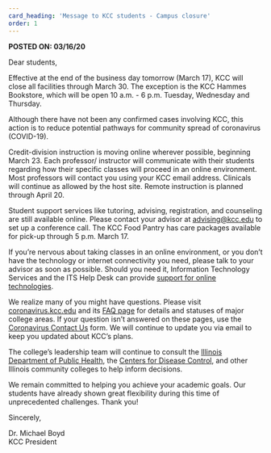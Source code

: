 ```yaml
---
card_heading: 'Message to KCC students - Campus closure'
order: 1
---
```


<p><strong>POSTED ON: 03/16/20</strong></p>
<p><strong></strong>Dear students,</p>
<p>Effective at the end of the business day tomorrow (March 17), KCC will close all facilities through March 30. The exception is the KCC Hammes Bookstore, which will be open 10 a.m. - 6 p.m. Tuesday, Wednesday and Thursday.</p>
<p>Although there have not been any confirmed cases involving KCC, this action is to reduce potential pathways for community spread of coronavirus (COVID-19).</p>
<p>Credit-division instruction is moving online wherever possible, beginning March 23. Each professor/ instructor will communicate with their students regarding how their specific classes will proceed in an online environment. Most professors will contact you using your KCC email address. Clinicals will continue as allowed by the host site. Remote instruction is planned through April 20.</p>
<p>Student support services like tutoring, advising, registration, and counseling are still available online. Please contact your advisor at <a target="_blank" rel="noopener noreferrer" href="mailto:advising@kcc.edu">advising@kcc.edu</a> to set up a conference call. The KCC Food Pantry has care packages available for pick-up through 5 p.m. March 17.</p>
<p>If you&rsquo;re nervous about taking classes in an online environment, or you don&rsquo;t have the technology or internet connectivity you need, please talk to your advisor as soon as possible. Should you need it, Information Technology Services and the ITS Help Desk can provide <a target="_blank" rel="noopener noreferrer" href="http://www.kcc.edu/students/helpful/it/Pages/helpdesk.aspx">support for online technologies</a>.</p>
<p>We realize many of you might have questions. Please visit <a target="_blank" rel="noopener noreferrer" href="https://coronavirus.kcc.edu/">coronavirus.kcc.edu</a> and its <a target="_blank" rel="noopener noreferrer" href="https://coronavirus.kcc.edu/faq/">FAQ page</a> for details and statuses of major college areas. If your question isn&rsquo;t answered on these pages, use the <a target="_blank" rel="noopener noreferrer" href="https://coronavirus.kcc.edu/contact-us/">Coronavirus Contact Us</a> form. We will continue to update you via email to keep you updated about KCC&rsquo;s plans.</p>
<p>The college&rsquo;s leadership team will continue to consult the <a target="_blank" rel="noopener noreferrer" href="http://www.dph.illinois.gov/topics-services/diseases-and-conditions/diseases-a-z-list/coronavirus">Illinois Department of Public Health</a>, the <a target="_blank" rel="noopener noreferrer" href="https://www.cdc.gov/coronavirus/2019-nCoV/index.html">Centers for Disease Control</a>, and other Illinois community colleges to help inform decisions.</p>
<p>We remain committed to helping you achieve your academic goals. Our students have already shown great flexibility during this time of unprecedented challenges. Thank you!</p>
<p>Sincerely,</p>
<p>Dr. Michael Boyd<br />KCC President</p>
